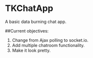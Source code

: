 # TKChatApp

A basic data burning chat app.

##Current objectives:
1. Change from Ajax polling to socket.io.
2. Add multiple chatroom functionality.
3. Make it look pretty.
